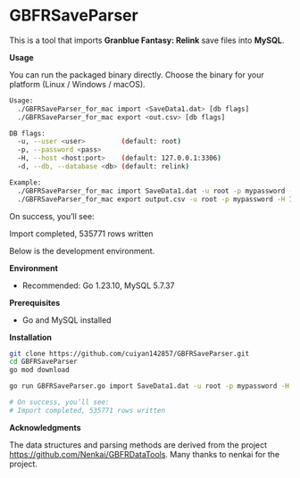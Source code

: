 # GBFRSaveParser

This is a tool that imports **Granblue Fantasy: Relink** save files into **MySQL**.

**Usage**

You can run the packaged binary directly. Choose the binary for your platform (Linux / Windows / macOS).

```bash
Usage:
  ./GBFRSaveParser_for_mac import <SaveData1.dat> [db flags]
  ./GBFRSaveParser_for_mac export <out.csv> [db flags]

DB flags:
  -u, --user <user>         (default: root)
  -p, --password <pass>
  -H, --host <host:port>    (default: 127.0.0.1:3306)
  -d, --db, --database <db> (default: relink)

Example:
  ./GBFRSaveParser_for_mac import SaveData1.dat -u root -p mypassword -H 127.0.0.1:3306 -d relink
  ./GBFRSaveParser_for_mac export output.csv -u root -p mypassword -H 127.0.0.1:3306 -d relink
```

On success, you’ll see:

Import completed, 535771 rows written



Below is the development environment.

**Environment**

- Recommended: Go 1.23.10, MySQL 5.7.37

**Prerequisites**

- Go and MySQL installed

**Installation**

```bash
git clone https://github.com/cuiyan142857/GBFRSaveParser.git
cd GBFRSaveParser
go mod download

go run GBFRSaveParser.go import SaveData1.dat -u root -p mypassword -H 127.0.0.1:3306 -d relink

# On success, you’ll see:
# Import completed, 535771 rows written
```

**Acknowledgments**

The data structures and parsing methods are derived from the project https://github.com/Nenkai/GBFRDataTools. Many thanks to nenkai for the project.